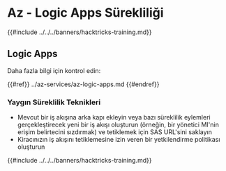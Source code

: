 # Az - Logic Apps Sürekliliği

{{#include ../../../banners/hacktricks-training.md}}

## Logic Apps

Daha fazla bilgi için kontrol edin:

{{#ref}}
../az-services/az-logic-apps.md
{{#endref}}

### Yaygın Süreklilik Teknikleri

- Mevcut bir iş akışına arka kapı ekleyin veya bazı süreklilik eylemleri gerçekleştirecek yeni bir iş akışı oluşturun (örneğin, bir yönetici MI'nin erişim belirtecini sızdırmak) ve tetiklemek için SAS URL'sini saklayın
- Kiracınızın iş akışını tetiklemesine izin veren bir yetkilendirme politikası oluşturun

{{#include ../../../banners/hacktricks-training.md}}

